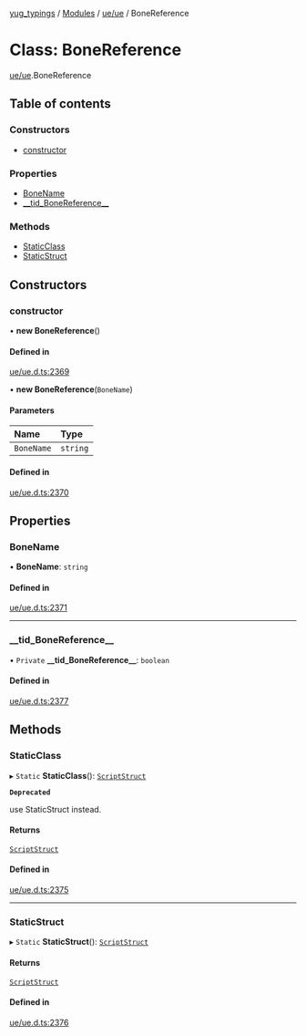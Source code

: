 [yug_typings](../README.md) / [Modules](../modules.md) / [ue/ue](../modules/ue_ue.md) / BoneReference

# Class: BoneReference

[ue/ue](../modules/ue_ue.md).BoneReference

## Table of contents

### Constructors

- [constructor](ue_ue.BoneReference.md#constructor)

### Properties

- [BoneName](ue_ue.BoneReference.md#bonename)
- [\_\_tid\_BoneReference\_\_](ue_ue.BoneReference.md#__tid_bonereference__)

### Methods

- [StaticClass](ue_ue.BoneReference.md#staticclass)
- [StaticStruct](ue_ue.BoneReference.md#staticstruct)

## Constructors

### constructor

• **new BoneReference**()

#### Defined in

[ue/ue.d.ts:2369](https://github.com/YugMetaverse/yug_typings/blob/25cad34/ue/ue.d.ts#L2369)

• **new BoneReference**(`BoneName`)

#### Parameters

| Name | Type |
| :------ | :------ |
| `BoneName` | `string` |

#### Defined in

[ue/ue.d.ts:2370](https://github.com/YugMetaverse/yug_typings/blob/25cad34/ue/ue.d.ts#L2370)

## Properties

### BoneName

• **BoneName**: `string`

#### Defined in

[ue/ue.d.ts:2371](https://github.com/YugMetaverse/yug_typings/blob/25cad34/ue/ue.d.ts#L2371)

___

### \_\_tid\_BoneReference\_\_

• `Private` **\_\_tid\_BoneReference\_\_**: `boolean`

#### Defined in

[ue/ue.d.ts:2377](https://github.com/YugMetaverse/yug_typings/blob/25cad34/ue/ue.d.ts#L2377)

## Methods

### StaticClass

▸ `Static` **StaticClass**(): [`ScriptStruct`](ue_ue.ScriptStruct.md)

**`Deprecated`**

use StaticStruct instead.

#### Returns

[`ScriptStruct`](ue_ue.ScriptStruct.md)

#### Defined in

[ue/ue.d.ts:2375](https://github.com/YugMetaverse/yug_typings/blob/25cad34/ue/ue.d.ts#L2375)

___

### StaticStruct

▸ `Static` **StaticStruct**(): [`ScriptStruct`](ue_ue.ScriptStruct.md)

#### Returns

[`ScriptStruct`](ue_ue.ScriptStruct.md)

#### Defined in

[ue/ue.d.ts:2376](https://github.com/YugMetaverse/yug_typings/blob/25cad34/ue/ue.d.ts#L2376)
